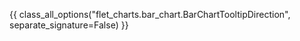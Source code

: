 {{ class_all_options("flet_charts.bar_chart.BarChartTooltipDirection", separate_signature=False) }}
